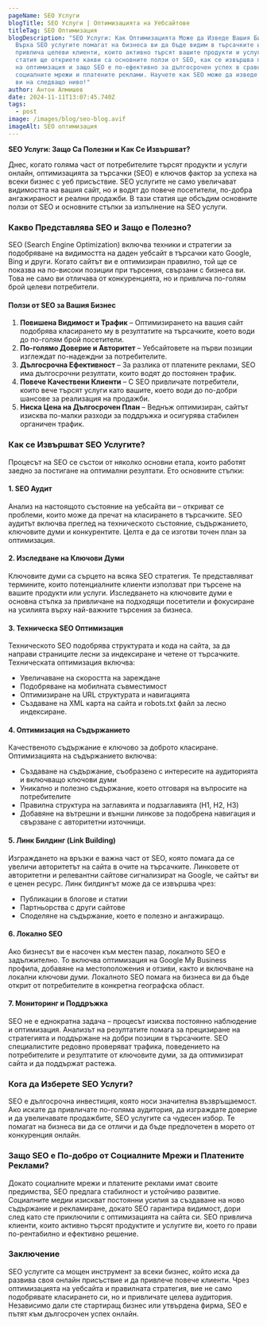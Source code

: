 ```yaml
---
pageName: SEO Услуги
blogTitle: SEO Услуги | Оптимизацията на Уебсайтове
titleTag: SEO Оптимизация
blogDescription: "SEO Услуги: Как Оптимизацията Може да Изведе Вашия Бизнес на
  Върха SEO услугите помагат на бизнеса ви да бъде видим в търсачките и да
  привлича целеви клиенти, които активно търсят вашите продукти и услуги. В тази
  статия ще откриете какви са основните ползи от SEO, как се извършва процесът
  на оптимизация и защо SEO е по-ефективно за дългосрочен успех в сравнение със
  социалните мрежи и платените реклами. Научете как SEO може да изведе бизнеса
  ви на следващо ниво!"
author: Антон Алмишев
date: 2024-11-11T13:07:45.740Z
tags:
  - post
image: /images/blog/seo-blog.avif
imageAlt: SEO оптимизация
---
```

<!--StartFragment-->

**SEO Услуги: Защо Са Полезни и Как Се Извършват?**

Днес, когато голяма част от потребителите търсят продукти и услуги онлайн, оптимизацията за търсачки (SEO) е ключов фактор за успеха на всеки бизнес с уеб присъствие. SEO услугите не само увеличават видимостта на вашия сайт, но и водят до повече посетители, по-добра ангажираност и реални продажби. В тази статия ще обсъдим основните ползи от SEO и основните стъпки за изпълнение на SEO услуги.

### Какво Представлява SEO и Защо е Полезно?

SEO (Search Engine Optimization) включва техники и стратегии за подобряване на видимостта на даден уебсайт в търсачки като Google, Bing и други. Когато сайтът ви е оптимизиран правилно, той ще се показва на по-високи позиции при търсения, свързани с бизнеса ви. Това не само ви отличава от конкуренцията, но и привлича по-голям брой целеви потребители.

#### Ползи от SEO за Вашия Бизнес

1. **Повишена Видимост и Трафик** – Оптимизирането на вашия сайт подобрява класирането му в резултатите на търсачките, което води до по-голям брой посетители.
2. **По-голямо Доверие и Авторитет** – Уебсайтовете на първи позиции изглеждат по-надеждни за потребителите.
3. **Дългосрочна Ефективност** – За разлика от платените реклами, SEO има дългосрочни резултати, които водят до постоянен трафик.
4. **Повече Качествени Клиенти** – С SEO привличате потребители, които вече търсят услуги като вашите, което води до по-добри шансове за реализация на продажби.
5. **Ниска Цена на Дългосрочен План** – Веднъж оптимизиран, сайтът изисква по-малки разходи за поддръжка и осигурява стабилен органичен трафик.

### Как се Извършват SEO Услугите?

Процесът на SEO се състои от няколко основни етапа, които работят заедно за постигане на оптимални резултати. Ето основните стъпки:

#### 1. SEO Аудит

Анализ на настоящото състояние на уебсайта ви – откриват се проблеми, които може да пречат на класирането в търсачките. SEO аудитът включва преглед на техническото състояние, съдържанието, ключовите думи и конкурентите. Целта е да се изготви точен план за оптимизация.

#### 2. Изследване на Ключови Думи

Ключовите думи са сърцето на всяка SEO стратегия. Те представляват термините, които потенциалните клиенти използват при търсене на вашите продукти или услуги. Изследването на ключовите думи е основна стъпка за привличане на подходящи посетители и фокусиране на усилията върху най-важните търсения за бизнеса.

#### 3. Техническа SEO Оптимизация

Техническото SEO подобрява структурата и кода на сайта, за да направи страниците лесни за индексиране и четене от търсачките. Техническата оптимизация включва:

* Увеличаване на скоростта на зареждане
* Подобряване на мобилната съвместимост
* Оптимизиране на URL структурата и навигацията
* Създаване на XML карта на сайта и robots.txt файл за лесно индексиране.

#### 4. Оптимизация на Съдържанието

Качественото съдържание е ключово за доброто класиране. Оптимизацията на съдържанието включва:

* Създаване на съдържание, съобразено с интересите на аудиторията и включващо ключови думи
* Уникално и полезно съдържание, което отговаря на въпросите на потребителите
* Правилна структура на заглавията и подзаглавията (H1, H2, H3)
* Добавяне на вътрешни и външни линкове за подобрена навигация и свързване с авторитетни източници.

#### 5. Линк Билдинг (Link Building)

Изграждането на връзки е важна част от SEO, която помага да се увеличи авторитетът на сайта в очите на търсачките. Линковете от авторитетни и релевантни сайтове сигнализират на Google, че сайтът ви е ценен ресурс. Линк билдингът може да се извършва чрез:

* Публикации в блогове и статии
* Партньорства с други сайтове
* Споделяне на съдържание, което е полезно и ангажиращо.

#### 6. Локално SEO

Ако бизнесът ви е насочен към местен пазар, локалното SEO е задължително. То включва оптимизация на Google My Business профила, добавяне на местоположения и отзиви, както и включване на локални ключови думи. Локалното SEO помага на бизнеса ви да бъде открит от потребителите в конкретна географска област.

#### 7. Мониторинг и Поддръжка

SEO не е еднократна задача – процесът изисква постоянно наблюдение и оптимизация. Анализът на резултатите помага за прецизиране на стратегията и поддържане на добри позиции в търсачките. SEO специалистите редовно проверяват трафика, поведението на потребителите и резултатите от ключовите думи, за да оптимизират сайта и да поддържат растежа.

### Кога да Изберете SEO Услуги?

SEO е дългосрочна инвестиция, която носи значителна възвръщаемост. Ако искате да привличате по-голяма аудитория, да изграждате доверие и да увеличавате продажбите, SEO услугите са чудесен избор. Те помагат на бизнеса ви да се отличи и да бъде предпочетен в морето от конкуренция онлайн.

### Защо SEO е По-добро от Социалните Мрежи и Платените Реклами?

Докато социалните мрежи и платените реклами имат своите предимства, SEO предлага стабилност и устойчиво развитие. Социалните медии изискват постоянни усилия за създаване на ново съдържание и рекламиране, докато SEO гарантира видимост, дори след като сте приключили с оптимизацията на сайта си. SEO привлича клиенти, които активно търсят продуктите и услугите ви, което го прави по-рентабилно и ефективно решение.

### Заключение

SEO услугите са мощен инструмент за всеки бизнес, който иска да развива своя онлайн присъствие и да привлече повече клиенти. Чрез оптимизацията на уебсайта и правилната стратегия, вие не само подобрявате класирането си, но и привличате целева аудитория. Независимо дали сте стартиращ бизнес или утвърдена фирма, SEO е пътят към дългосрочен успех онлайн.

<!--EndFragment-->